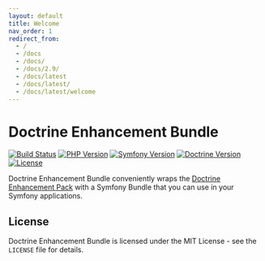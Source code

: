 ```yaml
---
layout: default
title: Welcome
nav_order: 1
redirect_from:
  - /
  - /docs
  - /docs/
  - /docs/2.9/
  - /docs/latest
  - /docs/latest/
  - /docs/latest/welcome
---
```


# Doctrine Enhancement Bundle

[![Build Status](https://github.com/darkwebdesign/doctrine-enhancement-bundle/actions/workflows/build.yaml/badge.svg?branch=2.9)](https://github.com/darkwebdesign/doctrine-enhancement-bundle/actions/workflows/build.yaml)
[![PHP Version](https://img.shields.io/badge/php-7.2%2B-777BB3.svg)](https://php.net/)
[![Symfony Version](https://img.shields.io/badge/symfony-4.0%2B-93C74B.svg)](https://symfony.com/)
[![Doctrine Version](https://img.shields.io/badge/doctrine-2.9-2E6BC8.svg)](http://www.doctrine-project.org/)
[![License](https://poser.pugx.org/darkwebdesign/doctrine-enhancement-bundle/license?format=flat)](https://packagist.org/packages/darkwebdesign/doctrine-enhancement-bundle)

Doctrine Enhancement Bundle conveniently wraps the [Doctrine Enhancement Pack](https://darkwebdesign.github.io/doctrine-enhancement-pack/docs/2.9) with a Symfony Bundle that you can use
in your Symfony applications.

## License

Doctrine Enhancement Bundle is licensed under the MIT License - see the `LICENSE` file for details.
